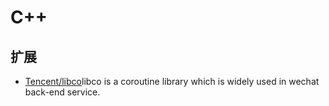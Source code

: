 # C++ 

## 扩展

- [Tencent/libco](https://github.com/Tencent/libco)libco is a coroutine library which is widely used in wechat back-end service. 
